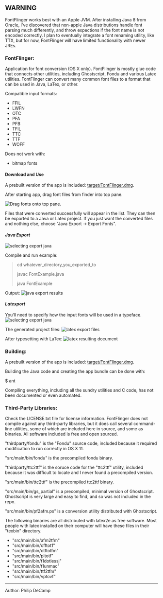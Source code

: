 ## WARNING

FontFlinger works best with an Apple JVM. After installing Java 8 from Oracle, I've discovered that 
non-apple Java distributions handle font parsing much differently, and throw expections if the 
font name is not encoded correctly. I plan to eventually integrate a font renaming utility, like TTX, 
but for now, FontFlinger will have limited functionality with newer JREs.

### FontFlinger:

Application for font conversion (OS X only). FontFlinger is mostly glue code that connects other utilities,
including Ghostscript, Fondu and various Latex utilities. FontFlinger can convert many common
font files to a format that can be used in Java, LaTex, or other.

Compatible input formats:
- FFIL
- LWFN
- OTC
- PFA
- PFB
- TFIL
- TTC
- TTF
- WOFF

Does not work with:
- bitmap fonts


#### Download and Use

A prebuilt version of the app is included: [target/FontFlinger.dmg]("target/FontFlinger.dmg").

After starting app, drag font files from finder into top pane.

![Drag fonts onto top pane.](docs/readme/step_import.png)

Files that were converted successfully will appear in the list. They can then be exported to a Java or 
Latex project. If you just want the converted files and nothing else, choose "Java Export -> Export Fonts".


####  *Java Export*
![selecting export java](docs/readme/java_export_wizard.png?raw=true)

Compile and run example:
> cd whatever_directory_you_exported_to
>
> javac FontExample.java
>
> java FontExample

Output:
![java export results](docs/readme/java_export_results.png?raw=true)


#### *Latexport*
You'll need to specify how the input fonts will be used in a typeface.
![selecting export java](docs/readme/latex_export_wizard.png?raw=true)

The generated project files:
![latex export files](docs/readme/latex_export_files.png?raw=true)

After typesetting with LaTex:
![latex resulting document](docs/readme/latex_export_results.png?raw=true)



### Building:

A prebuilt version of the app is included: [target/FontFlinger.dmg]("target/FontFlinger.dmg").

Building the Java code and creating the app bundle can be done with:

$ ant

Compiling everything, including all the sundry utilities and C code, has not been documented 
or even automated.


### Third-Party Libraries:

Check the LICENSE.txt file for license information. FontFlinger does not compile against any third-party libraries, but
it does call several command-line utilities, some of which are included here in source, and some as binaries. All
software included is free and open sourced.

"thirdparty/fondu" is the "Fondu" source code, included because it required modification to run correctly in OS X 11.

"src/main/bin/fondu" is the precompiled fondu binary.

"thirdparty/ttc2ttf" is the soruce code for the "ttc2ttf" utility, included because it was difficult to locate and
I never found a precompiled version.

"src/main/bin/ttc2ttf" is the precompiled ttc2ttf binary.

"src/main/bin/gs_partial" is a precompiled, minimal version of Ghostscript. Ghostscript is very large and easy to
find, and so was not included in the repo.

"src/main/bin/pf2afm.ps" is a conversion utility distributed with Ghostscript.

The following binaries are all distributed with latex2e as free software. Most people with latex installed on their
computer will have these files in their "texbin" directory.
- "src/main/bin/afm2tfm"
- "src/main/bin/cfftot1"
- "src/main/bin/otftotfm"
- "src/main/bin/pltotf"
- "src/main/bin/t1dotlessj"
- "src/main/bin/t1unmac"
- "src/main/bin/ttf2tfm"
- "src/main/bin/vptovf"

---
Author: Philip DeCamp
